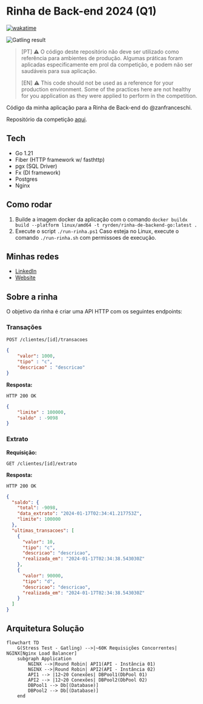 # Rinha de Back-end 2024 (Q1)

[![wakatime](https://wakatime.com/badge/user/ed84c523-3e63-43f7-b210-066a9dd37830/project/018d9837-481f-49d8-a592-e6892081cfab.svg)](https://wakatime.com/badge/user/ed84c523-3e63-43f7-b210-066a9dd37830/project/018d9837-481f-49d8-a592-e6892081cfab)

![Gatling result](https://github.com/Ryrden/rinha-de-backend-go/assets/76923948/e1b5239b-c49c-4a63-a0c5-6bed908d5029)

> [PT] ⚠️ O código deste repositório não deve ser utilizado como referência para ambientes de produção. Algumas práticas foram aplicadas especificamente em prol da competição, e podem não ser saudáveis para sua aplicação.
>
> [EN] ⚠️ This code should not be used as a reference for your production environment. Some of the practices here are not healthy for you application as they were applied to perform in the competition.

Código da minha aplicação para a Rinha de Back-end do @zanfranceschi.

Repositório da competição [aqui](https://github.com/zanfranceschi/rinha-de-backend-2024-q1).

## Tech

- Go 1.21
- Fiber (HTTP framework w/ fasthttp)
- pgx (SQL Driver)
- Fx (DI framework)
- Postgres
- Nginx

## Como rodar

1. Builde a imagem docker da aplicação com o comando `docker buildx build --platform linux/amd64 -t ryrden/rinha-de-backend-go:latest .`
2. Execute o script `./run-rinha.ps1` Caso esteja no Linux, execute o comando `./run-rinha.sh` com permissoes de execução.

## Minhas redes

- [LinkedIn](https://www.linkedin.com/in/ryan25/)
- [Website](https://ryrden.dev.br)

## Sobre a rinha

O objetivo da rinha é criar uma API HTTP com os seguintes endpoints:

### Transações

`POST /clientes/[id]/transacoes`

```json
{
    "valor": 1000,
    "tipo" : "c",
    "descricao" : "descricao"
}
```

**Resposta:**

`HTTP 200 OK`

```json
{
    "limite" : 100000,
    "saldo" : -9098
}
```

### Extrato

**Requisição:**

`GET /clientes/[id]/extrato`

**Resposta:**

`HTTP 200 OK`

```json
{
  "saldo": {
    "total": -9098,
    "data_extrato": "2024-01-17T02:34:41.217753Z",
    "limite": 100000
  },
  "ultimas_transacoes": [
    {
      "valor": 10,
      "tipo": "c",
      "descricao": "descricao",
      "realizada_em": "2024-01-17T02:34:38.543030Z"
    },
    {
      "valor": 90000,
      "tipo": "d",
      "descricao": "descricao",
      "realizada_em": "2024-01-17T02:34:38.543030Z"
    }
  ]
}
```

## Arquitetura Solução

```mermaid
flowchart TD
    G(Stress Test - Gatling) -->|~60K Requisições Concorrentes| NGINX[Nginx Load Balancer]
    subgraph Application
        NGINX -->|Round Robin| API1(API - Instância 01)
        NGINX -->|Round Robin| API2(API - Instância 02)
        API1 --> |12~20 Conexões| DBPool1(DbPool 01)
        API2 --> |12~20 Conexões| DBPool2(DbPool 02)
        DBPool1 --> Db[(Database)]
        DBPool2 --> Db[(Database)]
    end
```
